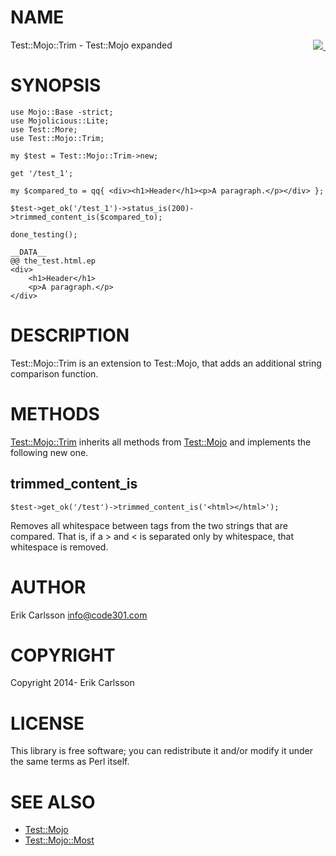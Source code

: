 # NAME

<div>
    <p><a style="float: right;" href="https://travis-ci.org/Csson/p5-test-mojo-trim"><img src="https://travis-ci.org/Csson/p5-test-mojo-trim.svg?branch=master">&nbsp;</a>
</div>

Test::Mojo::Trim - Test::Mojo expanded

# SYNOPSIS

    use Mojo::Base -strict;
    use Mojolicious::Lite;
    use Test::More;
    use Test::Mojo::Trim;

    my $test = Test::Mojo::Trim->new;

    get '/test_1';

    my $compared_to = qq{ <div><h1>Header</h1><p>A paragraph.</p></div> };

    $test->get_ok('/test_1')->status_is(200)->trimmed_content_is($compared_to);
    
    done_testing();

    __DATA__
    @@ the_test.html.ep
    <div>
        <h1>Header</h1>
        <p>A paragraph.</p>
    </div>

# DESCRIPTION

Test::Mojo::Trim is an extension to Test::Mojo, that adds an additional string comparison function.

# METHODS

[Test::Mojo::Trim](https://metacpan.org/pod/Test::Mojo::Trim) inherits all methods from [Test::Mojo](https://metacpan.org/pod/Test::Mojo) and implements the following new one.

## trimmed\_content\_is

    $test->get_ok('/test')->trimmed_content_is('<html></html>');

Removes all whitespace between tags from the two strings that are compared. 
That is, if a > and < is separated only by whitespace, that whitespace is removed.

# AUTHOR

Erik Carlsson <info@code301.com>

# COPYRIGHT

Copyright 2014- Erik Carlsson

# LICENSE

This library is free software; you can redistribute it and/or modify
it under the same terms as Perl itself.

# SEE ALSO

- [Test::Mojo](https://metacpan.org/pod/Test::Mojo)
- [Test::Mojo::Most](https://metacpan.org/pod/Test::Mojo::Most)
